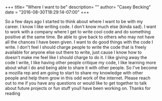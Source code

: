 +++
title= "Where I want to be"
description= ""
author= "Casey Becking"
date = "2016-08-30T18:29:14-07:00"
+++


So a few days ago I started to think about where I want to be with my career. I know I like writing code. I don't know much else (kinda sad). I want to work with a company where I get to write cool code and do something positive at the same time. Be able to give back to others who may not have all the chances I have been given. I want to do good things with the code I write. I don't feel I should charge people to write the code that is freely available for anyone else out there to write, just cause I know how to doesn't make me feel like I should charge to do it. I like giving away the code I write, I like having other people critique my code, I like learning more about what I do and being able to share it with other people. So I've become a mozilla rep and am going to start to share my knowledge with other people and help them grow in this odd work of the internet. Please reach out to me if you have any questions or would like to get together to talk about future projects or fun stuff you/I have been working on. Thanks for reading
